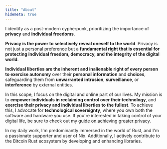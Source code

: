 ```yaml
---
title: "About"
hidemeta: true
---
```


I identify as a post-modern cypherpunk,
prioritizing the importance of **privacy** and **individual freedoms**.

**Privacy is the power to selectively reveal oneself to the world**.
Privacy is not just a personal preference
but a **fundamental right that is essential for protecting individual freedom,
democracy, and the integrity of the digital world**.

**Individual liberties are the inherent and inalienable right of every person
to exercise autonomy** over their **personal information** and **choices**,
safeguarding them from **unwarranted intrusion**, **surveillance**,
or **interference** by external entities.

In this scope, I focus on the digital and online part of our lives.
My mission is to **empower individuals in reclaiming control over their technology**,
and **exercise their privacy and individual liberties to the fullest**.
To achieve this, I advocate for **technological sovereignty**,
where you own both the software and hardware you use.
If you're interested in taking control of your digital life,
be sure to check out my [guide on achieving greater privacy](../privacy/).

In my daily work,
I'm predominantly immersed in the world of Rust,
and I'm a passionate supporter and user of Nix.
Additionally,
I actively contribute to the Bitcoin Rust ecosystem by developing and enhancing libraries.
